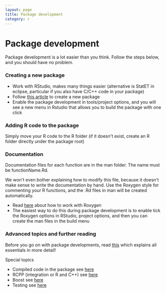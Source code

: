 ```yaml
---
layout: page
title: Package development
category: r
---
```


Package development
===

Package development is a lot easier than you think. Follow the steps below, and you should have no problem. 

### Creating a new package

* Work with RStudio, makes many things easier (alternative is StatET in eclipse, particular if you also have C/C++ code in your package)
* Follow [this article](http://hilaryparker.com/2014/04/29/writing-an-r-package-from-scratch/) to create a new package
* Enable the package development in tools/project options, and you will see a new menu in Rstudio that allows you to build the package with one click

### Adding R code to the package

Simply move your R code to the R folder (if it doesn't exist, create an R folder directly under the package root)

### Documentation

Documentation files for each function are in the man folder. The name must be functionName.Rd.

We won't even bother explaining how to modify this file, because it doesn't make sense to write the documentation by hand. Use the Roxygen style for commenting your R functions, and the .Rd files in man will be created automatically.

* Read [here](https://cran.r-project.org/web/packages/roxygen2/vignettes/rd.html) about how to work with Roxygen
* The easiest way to do this during package development is to enable tick the Roxygen options in RStudio, project options, and then you can create the man files in the build menu

### Advanced topics and further reading 

Before you go on with package developments, read [this](http://r-pkgs.had.co.nz/) which explains all essentials in more detail!

Special topics 

* Compiled code in the package see [here](http://r-pkgs.had.co.nz/src.html)
* RCPP (integration or R and C++) see [here](http://dirk.eddelbuettel.com/code/rcpp.html)
* Boost see [here](http://dirk.eddelbuettel.com/code/bh.html)
* Testing see [here](http://r-pkgs.had.co.nz/tests.html#test-workflow)
